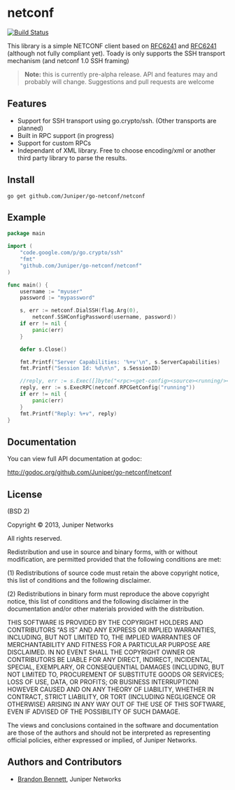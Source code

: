 netconf
=======

[![Build Status](https://travis-ci.org/Juniper/go-netconf.png)](https://travis-ci.org/Juniper/go-netconf)


This library is a simple NETCONF client based on [RFC6241](http://tools.ietf.org/html/rfc6241) and [RFC6241](http://tools.ietf.org/html/rfc6242) (although not fully compliant yet).  Toady is only supports the SSH transport mechanism (and netconf 1.0 SSH framing)

> **Note:** this is currently pre-alpha release.  API and features may and probably will change.  Suggestions and pull requests are welcome

Features
--------
* Support for SSH transport using go.crypto/ssh. (Other transports are planned)
* Built in RPC support (in progress)
* Support for custom RPCs
* Independant of XML library.  Free to choose encoding/xml or another third party library to parse the results.

Install
-------

    go get github.com/Juniper/go-netconf/netconf
    
Example
-------
```Go
package main

import (
	"code.google.com/p/go.crypto/ssh"
	"fmt"
	"github.com/Juniper/go-netconf/netconf"
)

func main() {
	username := "myuser"
	password := "mypassword"

	s, err := netconf.DialSSH(flag.Arg(0),
		netconf.SSHConfigPassword(username, password))
	if err != nil {
		panic(err)
	}

	defer s.Close()

	fmt.Printf("Server Capabilities: '%+v'\n", s.ServerCapabilities)
	fmt.Printf("Session Id: %d\n\n", s.SessionID)

	//reply, err := s.Exec([]byte("<rpc><get-config><source><running/></source></get-config></rpc>"))
	reply, err := s.ExecRPC(netconf.RPCGetConfig("running"))
	if err != nil {
		panic(err)
	}
	fmt.Printf("Reply: %+v", reply)
}

```

Documentation
-------------
You can view full API documentation at godoc:

http://godoc.org/github.com/Juniper/go-netconf/netconf

License
-------
(BSD 2)

Copyright © 2013, Juniper Networks

All rights reserved.

Redistribution and use in source and binary forms, with or without modification, are permitted provided that the following conditions are met:

(1) Redistributions of source code must retain the above copyright notice, this list of conditions and the following disclaimer.

(2) Redistributions in binary form must reproduce the above copyright notice, this list of conditions and the following disclaimer in the documentation and/or other materials provided with the distribution.

THIS SOFTWARE IS PROVIDED BY THE COPYRIGHT HOLDERS AND CONTRIBUTORS “AS IS” AND ANY EXPRESS OR IMPLIED WARRANTIES, INCLUDING, BUT NOT LIMITED TO, THE IMPLIED WARRANTIES OF MERCHANTABILITY AND FITNESS FOR A PARTICULAR PURPOSE ARE DISCLAIMED. IN NO EVENT SHALL THE COPYRIGHT OWNER OR CONTRIBUTORS BE LIABLE FOR ANY DIRECT, INDIRECT, INCIDENTAL, SPECIAL, EXEMPLARY, OR CONSEQUENTIAL DAMAGES (INCLUDING, BUT NOT LIMITED TO, PROCUREMENT OF SUBSTITUTE GOODS OR SERVICES; LOSS OF USE, DATA, OR PROFITS; OR BUSINESS INTERRUPTION) HOWEVER CAUSED AND ON ANY THEORY OF LIABILITY, WHETHER IN CONTRACT, STRICT LIABILITY, OR TORT (INCLUDING NEGLIGENCE OR OTHERWISE) ARISING IN ANY WAY OUT OF THE USE OF THIS SOFTWARE, EVEN IF ADVISED OF THE POSSIBILITY OF SUCH DAMAGE.

The views and conclusions contained in the software and documentation are those of the authors and should not be interpreted as representing official policies, either expressed or implied, of Juniper Networks.

Authors and Contributors
------------------------
* [Brandon Bennett](http://www.linkedin.com/in/brandonrbennett), Juniper Networks